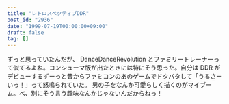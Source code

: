 ```yaml
---
title: "レトロスペクティブDDR"
post_id: "2936"
date: "1999-07-19T00:00:00+09:00"
draft: false
tag: []
---
```



ずっと思っていたんだが、 DanceDanceRevolution とファミリートレーナーって似てるよね。コンシューマ版が出たときには特にそう思った。自分は DDR がデビューするずーっと昔からファミコンのあのゲームでドタバタして「うるさーいっ！」って怒鳴られていた。 男の子をなんか可愛らしく描くのがマイブーム。べ、別にそう言う趣味なんかじゃないんだからねっ！
